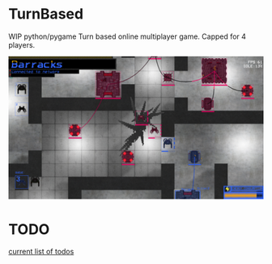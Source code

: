 # TurnBased
WIP python/pygame Turn based online multiplayer game. Capped for 4 players.

![alt text](https://github.com/dille12/TurnBased/blob/main/texture/splash_screen.png "SplashScreen")

# TODO
[current list of todos](/todos.md)
